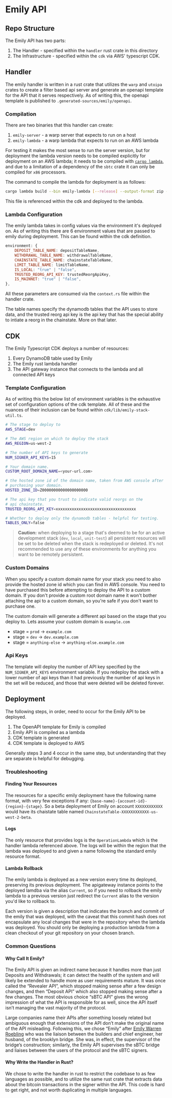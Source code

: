 # Emily API

## Repo Structure

The Emily API has two parts:
1. The Handler - specified within the `handler` rust crate in this directory
1. The Infrastructure - specified within the `cdk` via AWS' typescript CDK.

## Handler

The emily handler is written in a rust crate that utilizes the `warp` and `utoipa` crates to create a filter based api server and generate an openapi template for the API that it serves respectively. As of writing this, the openapi template is published to `.generated-sources/emily/openapi`.

### Compilation

There are two binaries that this handler can create:
1. `emily-server` - a warp server that expects to run on a host
2. `emily-lambda` - a warp lambda that expects to run on an AWS lambda

For testing it makes the most sense to run the server version, but for deployment the lambda version needs to be compiled explicitly for deployment on an AWS lambda; it needs to be compiled with [`cargo lambda`](https://www.cargo-lambda.info/), and due to a limitation of a dependency of the `sbtc` crate it can only be compiled for `x86` processors.

The command to compile the lambda for deployment is as follows:

```bash
cargo lambda build --bin emily-lambda [--release] --output-format zip --x86-64
```

This file is referenced within the cdk and deployed to the lambda.

### Lambda Configuration

The emily lambda takes in config values via the environment it's deployed on. As of writing this there are 6 environment values that are passed to emily during deployment. This can be found within the cdk definition.

```javascript
environment: {
    DEPOSIT_TABLE_NAME: depositTableName,
    WITHDRAWAL_TABLE_NAME: withdrawalTableName,
    CHAINSTATE_TABLE_NAME: chainstateTableName,
    LIMIT_TABLE_NAME: limitTableName,
    IS_LOCAL: "true" | "false",
    TRUSTED_REORG_API_KEY: trustedReorgApiKey,
    IS_MAINNET: "true" | "false",
},
```

All these parameters are consumed via the `context.rs` file within the handler crate.

The table names specify the dynamodb tables that the API uses to store data, and the trusted reorg api key is the api key that has the special ability to intiate a reorg in the chainstate. More on that later.

## CDK

The Emily Typescript CDK deploys a number of resources:

1. Every DynamoDB table used by Emily
2. The Emily rust lambda handler
3. The API gateway instance that connects to the lambda and all connected API keys

### Template Configuration

As of writing this the below list of environment variables is the exhaustive set of configuration options of the cdk template. All of these and the nuances of their inclusion can be found within `cdk/lib/emily-stack-util.ts`.

```bash
# The stage to deploy to
AWS_STAGE=dev

# The AWS region on which to deploy the stack
AWS_REGION=us-west-2

# The number of API keys to generate
NUM_SIGNER_API_KEYS=15

# Your domain name.
CUSTOM_ROOT_DOMAIN_NAME=<your-url.com>

# the hosted zone id of the domain name, taken from AWS console after
# purchasing your domain.
HOSTED_ZONE_ID=Z00000000000000000000

# The api key that you trust to indicate valid reorgs on the
# api chainstate.
TRUSTED_REORG_API_KEY=xxxxxxxxxxxxxxxxxxxxxxxxxxxxxxxxxxx

# Whether to deploy only the dynamodb tables - helpful for testing.
TABLES_ONLY=false
```

> **Caution:** when deploying to a stage that's deemed to be for an active development stack (`dev`, `local`, `unit-test`) all persistent resources will be set to be deleted when the stack is redeployed or deleted. It's not recommended to use any of these environments for anything you want to be remotely persistent.

### Custom Domains

When you specify a custom domain name for your stack you need to also provide the hosted zone id which you can find in AWS console. You need to have purchased this before attempting to deploy the API to a custom domain. If you don't provide a custom root domain name it won't bother attaching the api to a custom domain, so you're safe if you don't want to purchase one.

The custom domain will generate a different api based on the stage that you deploy to. Lets assume your custom domain is `example.com`

- stage = `prod` -> `example.com`
- stage = `dev` -> `dev.example.com`
- stage = `anything-else` -> `anything-else.example.com`

### Api Keys

The template will deploy the number of API key specified by the `NUM_SIGNER_API_KEYS` environment variable. If you redeploy the stack with a lower number of api keys than it had previously the number of api keys in the set will be reduced, and those that were deleted will be deleted forever.

## Deployment

The following steps, in order, need to occur for the Emily API to be deployed.

1. The OpenAPI template for Emily is compiled
2. Emily API is compiled as a lambda
3. CDK template is generated
4. CDK template is deployed to AWS

Generally steps 3 and 4 occur in the same step, but understanding that they are separate is helpful for debugging.

### Troubleshooting

#### Finding Your Resources

The resources for a specific emily deployment have the following name format, with very few exceptions if any: `{base-name}-{account-id}-{region}-{stage}`. So a beta deployment of Emily on account `XXXXXXXXXXXX` would have its chaistate table named `ChainstateTable-XXXXXXXXXXXX-us-west-2-beta`.

#### Logs

The only resource that provides logs is the `OperationLambda` which is the handler lambda referenced above. The logs will be within the region that the lambda was deployed to and given a name following the standard emily resource format.

#### Lambda Rollback

The emily lambda is deployed as a new version every time its deployed, preserving its previous deployment. The apigateway instance points to the deployed lamdba via the alias `Current`, so if you need to rollback the emily lambda to a previous version just redirect the `Current` alias to the version you'd like to rollback to.

Each version is given a description that indicates the branch and commit of the emily that was deployed, with the caveat that this commit hash does not encapsulate any local changes that were in the repository when the lambda was deployed. You should only be deploying a production lambda from a clean checkout of your git repository on your chosen branch.

### Common Questions

#### Why Call It Emily?

The Emily API is given an indirect name because it handles more than just Deposits and Withdrawals; it can detect the health of the system and will likely be extended to handle more as user requirements mature. It was once called the “Revealer API”, which stopped making sense after a few design changes, and then “Deposit API” which also stopped making sense after a few changes. The most obvious choice “sBTC API” gives the wrong impression of what the API is responsible for as well, since the API itself isn’t managing the vast majority of the protocol.

Large companies name their APIs after something loosely related but ambiguous enough that extensions of the API don’t make the original name of the API misleading. Following this, we chose “Emily” after [Emily Warren Roebling](https://en.wikipedia.org/wiki/Emily_Warren_Roebling) who was the liaison between the builders and chief engineer, her husband, of the brooklyn bridge. She was, in effect, the supervisor of the bridge’s construction; similarly, the Emily API supervises the sBTC bridge and liaises between the users of the protocol and the sBTC signers.

#### Why Write the Handler in Rust?

We chose to write the handler in rust to restrict the codebase to as few languages as possible, and to utilize the same rust crate that extracts data about the bitcoin transactions in the signer within the API. This code is hard to get right, and not worth duplicating in multiple languages.
